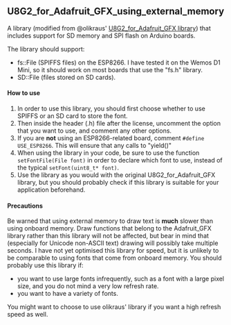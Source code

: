 ## U8G2_for_Adafruit_GFX_using_external_memory
A library (modified from @olikraus' [U8G2_for_Adafruit_GFX library](https://github.com/olikraus/U8g2_for_Adafruit_GFX)) that includes support for SD memory and SPI flash on Arduino boards.

The library should support:
* fs::File (SPIFFS files) on the ESP8266. I have tested it on the Wemos D1 Mini, so it should work on most boards that use the "fs.h" library.
* SD::File (files stored on SD cards).

#### How to use
1. In order to use this library, you should first choose whether to use SPIFFS or an SD card to store the font.
2. Then inside the header (.h) file after the license, uncomment the option that you want to use, and comment any other options.
3. If you are __not__ using an ESP8266-related board, comment `#define USE_ESP8266`. This will ensure that any calls to "yield()"
4. When using the library in your code, be sure to use the function `setFontFile(File font)` in order to declare which font to use, instead of the typical `setFont(uint8_t* font)`.
5. Use the library as you would with the original U8G2_for_Adafruit_GFX library, but you should probably check if this library is suitable for your application beforehand.

#### Precautions
Be warned that using external memory to draw text is __much__ slower than using onboard memory. Draw functions that belong to the Adafruit_GFX library rather than this library will not be affected, but bear in mind that (especially for Unicode non-ASCII text) drawing will possibly take multiple seconds. I have not yet optimised this library for speed, but it is unlikely to be comparable to using fonts that come from onboard memory.
You should probably use this library if:
* you want to use large fonts infrequently, such as a font with a large pixel size, and you do not mind a very low refresh rate.
* you want to have a variety of fonts.

You might want to choose to use olikraus' library if you want a high refresh speed as well.

